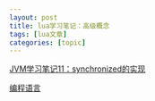 ```yaml
---
layout: post
title: lua学习笔记：高级概念 
tags: [lua文章]
categories: [topic]
---
```

[JVM学习笔记11：synchronized的实现](/2019/09/07/2019-9-7-JVM学习笔记11：synchronized的实现/)

[编程语言](/categories/编程语言/)